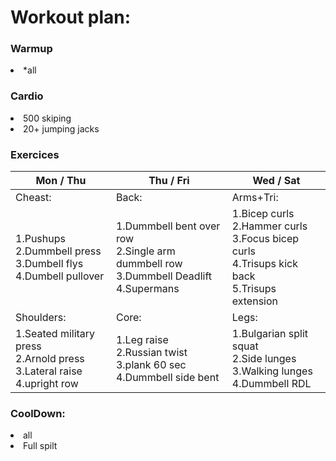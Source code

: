 # Workout plan:

<h3>Warmup</h3>

<li>*all</li>

<h3>Cardio</h3>
<li>500 skiping </li>
<li>20+ jumping jacks</li>

<h3>Exercices</h3>



| Mon / Thu                                                                     | Thu / Fri                                                                                   | Wed / Sat                                                                                            |
|-------------------------------------------------------------------------------|---------------------------------------------------------------------------------------------|------------------------------------------------------------------------------------------------------|
| Cheast:                                                                       | Back:                                                                                       | Arms+Tri:                                                                                            |
| 1.Pushups<br>2.Dummbell press<br>3.Dumbell flys<br>4.Dumbell pullover         | 1.Dummbell bent over row<br>2.Single arm dummbell row<br>3.Dummbell Deadlift<br>4.Supermans | 1.Bicep curls<br>2.Hammer curls<br>3.Focus bicep curls<br>4.Trisups kick back<br>5.Trisups extension |
| Shoulders:                                                                    | Core:                                                                                       | Legs:                                                                                                |
| 1.Seated military press<br>2.Arnold press<br>3.Lateral raise<br>4.upright row | 1.Leg raise<br>2.Russian twist<br>3.plank 60 sec<br>4.Dummbell side bent                    | 1.Bulgarian split squat<br>2.Side lunges<br>3.Walking lunges<br>4.Dummbell RDL                       |


<h3>CoolDown:</h3>
<li>all </li>
<li>Full spilt</li>
